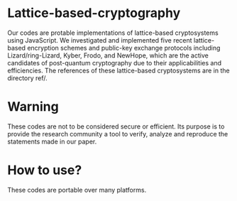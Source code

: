 # Lattice-based-cryptography
Our codes are protable implementations of lattice-based cryptosystems using JavaScript.
We investigated and implemented five recent lattice-based encryption schemes and public-key exchange protocols including Lizard/ring-Lizard, Kyber, Frodo, and NewHope, which are the active candidates of post-quantum cryptography due to their applicabilities and efficiencies. The references of these lattice-based cryptosystems are in the directory ref/.

# Warning
These codes are not to be considered secure or efficient. Its purpose is to provide the research community a tool to verify, analyze and reproduce the statements made in our paper.

# How to use?
These codes are portable over many platforms. 

